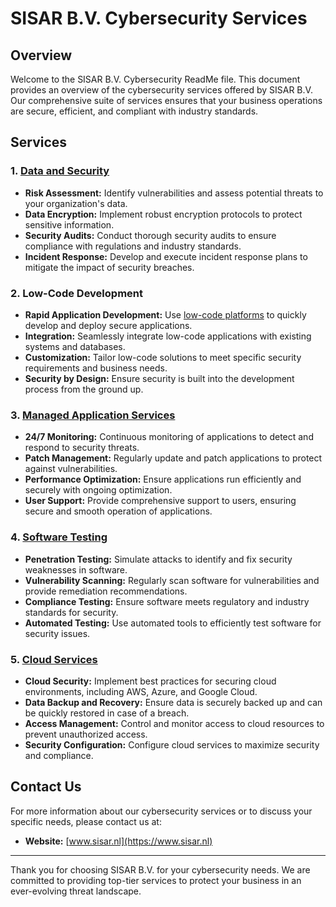 # SISAR B.V. Cybersecurity Services

## Overview

Welcome to the SISAR B.V. Cybersecurity ReadMe file. This document provides an overview of the cybersecurity services offered by SISAR B.V. Our comprehensive suite of services ensures that your business operations are secure, efficient, and compliant with industry standards.

## Services

### 1. [Data and Security](https://www.sisar.nl/services/data-security)
- **Risk Assessment:** Identify vulnerabilities and assess potential threats to your organization's data.
- **Data Encryption:** Implement robust encryption protocols to protect sensitive information.
- **Security Audits:** Conduct thorough security audits to ensure compliance with regulations and industry standards.
- **Incident Response:** Develop and execute incident response plans to mitigate the impact of security breaches.

### 2. Low-Code Development
- **Rapid Application Development:** Use [low-code platforms](https://www.sisar.nl/services/low-code-development-services) to quickly develop and deploy secure applications.
- **Integration:** Seamlessly integrate low-code applications with existing systems and databases.
- **Customization:** Tailor low-code solutions to meet specific security requirements and business needs.
- **Security by Design:** Ensure security is built into the development process from the ground up.

### 3. [Managed Application Services](https://www.sisar.nl/services/application-services)
- **24/7 Monitoring:** Continuous monitoring of applications to detect and respond to security threats.
- **Patch Management:** Regularly update and patch applications to protect against vulnerabilities.
- **Performance Optimization:** Ensure applications run efficiently and securely with ongoing optimization.
- **User Support:** Provide comprehensive support to users, ensuring secure and smooth operation of applications.

### 4. [Software Testing](https://www.sisar.nl/services/software-testing-en)
- **Penetration Testing:** Simulate attacks to identify and fix security weaknesses in software.
- **Vulnerability Scanning:** Regularly scan software for vulnerabilities and provide remediation recommendations.
- **Compliance Testing:** Ensure software meets regulatory and industry standards for security.
- **Automated Testing:** Use automated tools to efficiently test software for security issues.

### 5. [Cloud Services](https://www.sisar.nl/services/software-testing-en)
- **Cloud Security:** Implement best practices for securing cloud environments, including AWS, Azure, and Google Cloud.
- **Data Backup and Recovery:** Ensure data is securely backed up and can be quickly restored in case of a breach.
- **Access Management:** Control and monitor access to cloud resources to prevent unauthorized access.
- **Security Configuration:** Configure cloud services to maximize security and compliance.

## Contact Us

For more information about our cybersecurity services or to discuss your specific needs, please contact us at:

- **Website:** [www.sisar.nl](https://www.sisar.nl)

---

Thank you for choosing SISAR B.V. for your cybersecurity needs. We are committed to providing top-tier services to protect your business in an ever-evolving threat landscape.
